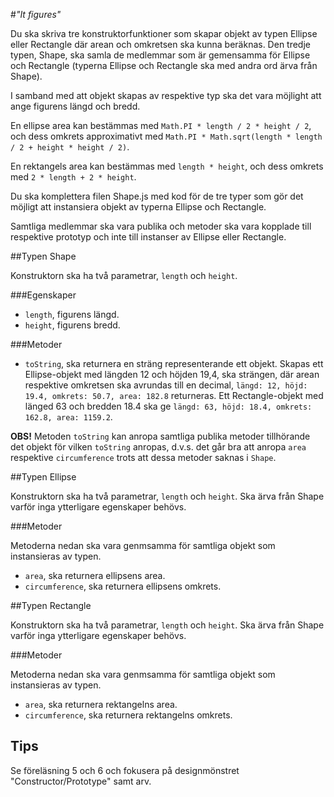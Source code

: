 #_"It figures"_

Du ska skriva tre konstruktorfunktioner som skapar objekt av typen Ellipse eller Rectangle där arean och omkretsen ska kunna beräknas. Den tredje typen, Shape, ska samla de medlemmar som är gemensamma för Ellipse och Rectangle (typerna Ellipse och Rectangle ska med andra ord ärva från Shape).  

I samband med att objekt skapas av respektive typ ska det vara möjlight att ange figurens längd och bredd.  

En ellipse area kan bestämmas med `Math.PI * length / 2 * height / 2`, och dess omkrets approximativt med `Math.PI * Math.sqrt(length * length / 2 + height * height / 2)`.

En rektangels area kan bestämmas med `length * height`, och dess omkrets med `2 * length + 2 * height`.

Du ska komplettera filen Shape.js med kod för de tre typer som gör det möjligt att instansiera objekt av typerna Ellipse och Rectangle.

Samtliga medlemmar ska vara publika och metoder ska vara kopplade till respektive prototyp och inte till instanser av Ellipse eller Rectangle.   

##Typen Shape

Konstruktorn ska ha två parametrar, `length` och `height`.

###Egenskaper
- `length`, figurens längd.
- `height`, figurens bredd.

###Metoder
- `toString`, ska returnera en sträng representerande ett objekt. Skapas ett Ellipse-objekt med längden 12 och höjden 19,4, ska strängen, där arean respektive omkretsen ska avrundas till en decimal, `längd: 12, höjd: 19.4, omkrets: 50.7, area: 182.8` returneras. Ett Rectangle-objekt med länged 63 och bredden 18.4 ska ge `längd: 63, höjd: 18.4, omkrets: 162.8, area: 1159.2`.

**OBS!** Metoden `toString` kan anropa samtliga publika metoder tillhörande det objekt för vilken `toString` anropas, d.v.s. det går bra att anropa `area` respektive `circumference` trots att dessa metoder saknas i `Shape`.   

##Typen Ellipse

Konstruktorn ska ha två parametrar, `length` och `height`. Ska ärva från Shape varför inga ytterligare egenskaper behövs.

###Metoder

Metoderna nedan ska vara genmsamma för samtliga objekt som instansieras av typen.

- `area`, ska returnera ellipsens area.
- `circumference`, ska returnera ellipsens omkrets.

##Typen Rectangle

Konstruktorn ska ha två parametrar, `length` och `height`. Ska ärva från Shape varför inga ytterligare egenskaper behövs.

###Metoder

Metoderna nedan ska vara genmsamma för samtliga objekt som instansieras av typen.

- `area`, ska returnera rektangelns area.
- `circumference`, ska returnera rektangelns omkrets.

## Tips

Se föreläsning 5 och 6 och fokusera på designmönstret "Constructor/Prototype" samt arv.
